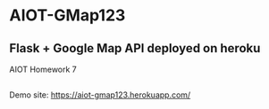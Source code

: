 # AIOT-GMap123 
## Flask + Google Map API deployed on heroku

AIOT Homework 7
##
Demo site: https://aiot-gmap123.herokuapp.com/
